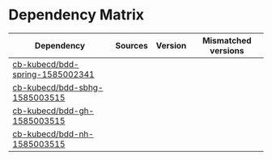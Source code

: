# Dependency Matrix

Dependency | Sources | Version | Mismatched versions
---------- | ------- | ------- | -------------------
[cb-kubecd/bdd-spring-1585002341](https://github.com/cb-kubecd/bdd-spring-1585002341.git) |  | []() | 
[cb-kubecd/bdd-sbhg-1585003515](https://github.com/cb-kubecd/bdd-sbhg-1585003515.git) |  | []() | 
[cb-kubecd/bdd-gh-1585003515](https://github.com/cb-kubecd/bdd-gh-1585003515.git) |  | []() | 
[cb-kubecd/bdd-nh-1585003515](https://github.com/cb-kubecd/bdd-nh-1585003515.git) |  | []() | 
